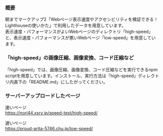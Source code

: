 ### 概要
朝までマークアップ2「Webページ表示速度やアクセシビリティを検証できる！ Lighthouseの使いかた」で利用したデータを用意しています。  
表示速度・パフォーマンスがよいWebページのディレクトリ「high-speed」と、表示速度・パフォーマンスが悪いWebページ「low-speed」を用意しています。

### 「high-speed」の画像圧縮、画像変換、コード圧縮など
「high-speed」では、画像圧縮、画像変換、コード圧縮などを実行できるnpm scriptを用意しています。インストール、実行方法は「high-speed」ディレクトリ内直下の「README.md」にしたがってください。

### サーバーアップロードしたページ
速いページ  
https://nori44.xsrv.jp/speed-test/high-speed/

遅いページ  
https://proud-arita-5746.chu.jp/low-speed/

